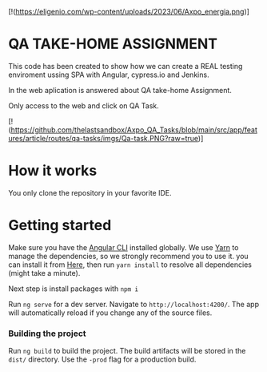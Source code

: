 [!(https://eligenio.com/wp-content/uploads/2023/06/Axpo_energia.png)]

# QA TAKE-HOME ASSIGNMENT

This code has been created to show how we can create a REAL testing enviroment ussing SPA with Angular, cypress.io and Jenkins.

In the web aplication is answered about QA take-home Assignment.

Only access to the web and click on QA Task.

[!(https://github.com/thelastsandbox/Axpo_QA_Tasks/blob/main/src/app/features/article/routes/qa-tasks/imgs/Qa-task.PNG?raw=true)]

# How it works

You only clone the repository in your favorite IDE.

# Getting started

Make sure you have the [Angular CLI](https://github.com/angular/angular-cli#installation) installed globally. We use [Yarn](https://yarnpkg.com) to manage the dependencies, so we strongly recommend you to use it. you can install it from [Here](https://yarnpkg.com/en/docs/install), then run `yarn install` to resolve all dependencies (might take a minute).

Next step is install packages with `npm i`

Run `ng serve` for a dev server. Navigate to `http://localhost:4200/`. The app will automatically reload if you change any of the source files.

### Building the project

Run `ng build` to build the project. The build artifacts will be stored in the `dist/` directory. Use the `-prod` flag for a production build.

